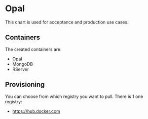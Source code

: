 # Opal
This chart is used for acceptance and production use cases.

## Containers
The created containers are:

- Opal
- MongoDB
- RServer

## Provisioning
You can choose from which registry you want to pull. There is 1 one registry:
- https://hub.docker.com
